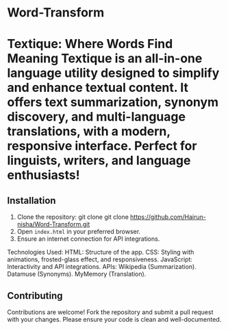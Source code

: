 # Word-Transform
# Textique: Where Words Find Meaning Textique is an all-in-one language utility designed to simplify and enhance textual content. It offers text summarization, synonym discovery, and multi-language translations, with a modern, responsive interface. Perfect for linguists, writers, and language enthusiasts!

## Installation
1. Clone the repository:
git clone git clone https://github.com/Hairun-nisha/Word-Transform.git
2. Open `index.html` in your preferred browser.
3. Ensure an internet connection for API integrations.


Technologies Used:
HTML: Structure of the app.
CSS: Styling with animations, frosted-glass effect, and responsiveness.
JavaScript: Interactivity and API integrations.
APIs:
Wikipedia (Summarization).
Datamuse (Synonyms).
MyMemory (Translation).

## Contributing
Contributions are welcome! Fork the repository and submit a pull request with your changes. Please ensure your code is clean and well-documented.
